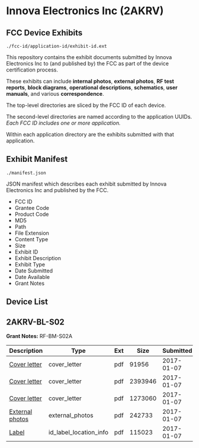 # Innova Electronics Inc (2AKRV)
## FCC Device Exhibits

```
./fcc-id/application-id/exhibit-id.ext
```

This repository contains the exhibit documents submitted by Innova Electronics Inc to (and published by) the FCC as part of the device certification process.

These exhibits can include **internal photos**, **external photos**, **RF test reports**, **block diagrams**, **operational descriptions**, **schematics**, **user manuals**, and various **correspondence**.

The top-level directories are sliced by the FCC ID of each device.

The second-level directories are named according to the application UUIDs. *Each FCC ID includes one or more application.*

Within each application directory are the exhibits submitted with that application. 

## Exhibit Manifest

```
./manifest.json
```

JSON manifest which describes each exhibit submitted by Innova Electronics Inc and published by the FCC.

- FCC ID
- Grantee Code
- Product Code
- MD5
- Path
- File Extension
- Content Type
- Size
- Exhibit ID
- Exhibit Description
- Exhibit Type
- Date Submitted
- Date Available
- Grant Notes

## Device List
## 2AKRV-BL-S02
**Grant Notes:** RF-BM-S02A

| Description | Type | Ext | Size | Submitted | Available |
| ----------- | ---- | --- | ---- | --------- | --------- |
| [Cover letter](2AKRV-BL-S02/f5103130f6ec1e9a7d751914437601b5/3250711.pdf) | cover_letter | pdf | 91956 | 2017-01-07 | 2017-01-07 |
| [Cover letter](2AKRV-BL-S02/f5103130f6ec1e9a7d751914437601b5/3250712.pdf) | cover_letter | pdf | 2393946 | 2017-01-07 | 2017-01-07 |
| [Cover letter](2AKRV-BL-S02/f5103130f6ec1e9a7d751914437601b5/3250713.pdf) | cover_letter | pdf | 1273060 | 2017-01-07 | 2017-01-07 |
| [External photos](2AKRV-BL-S02/f5103130f6ec1e9a7d751914437601b5/2863204.pdf) | external_photos | pdf | 242733 | 2017-01-07 | 2017-01-07 |
| [Label](2AKRV-BL-S02/f5103130f6ec1e9a7d751914437601b5/3250715.pdf) | id_label_location_info | pdf | 115023 | 2017-01-07 | 2017-01-07 |
